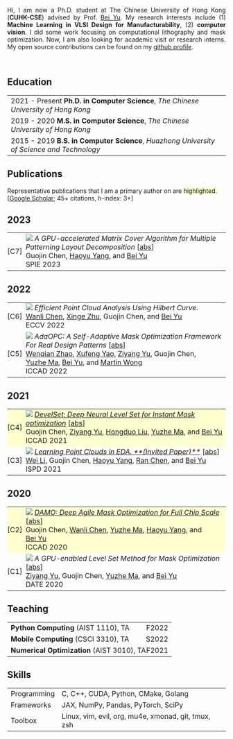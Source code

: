<p align='justify'>
Hi, I am now a Ph.D. student at The Chinese University of Hong Kong
(<b>CUHK-CSE</b>) advised by Prof. <a href="http://www.cse.cuhk.edu.hk/~byu/" target="_blank">Bei Yu</a>.
My research interests include (1) <b>Machine Learning in VLSI Design for Manufacturability</b>, (2) <b>computer vision</b>.
I did some work focusing on computational lithography and mask optimization.
Now, I am also looking for academic visit or research interns.
My open source contributions can be found on my <a href="https://github.com/dekura" target="_blank">github profile</a>.
</p><br>


## <i class="fa fa-chevron-right"></i> Education

<table class="table table-hover">
  <tr>
    <td>
      <span class='cvdate'>2021&nbsp;-&nbsp;Present</span>
      <strong>Ph.D. in Computer Science</strong>, <em>The Chinese University of Hong Kong</em>
      <br>
    </td>
  </tr>
  <tr>
    <td>
      <span class='cvdate'>2019&nbsp;-&nbsp;2020</span>
      <strong>M.S. in Computer Science</strong>, <em>The Chinese University of Hong Kong</em>
      <br>
    </td>
  </tr>
  <tr>
    <td>
      <span class='cvdate'>2015&nbsp;-&nbsp;2019</span>
      <strong>B.S. in Computer Science</strong>, <em>Huazhong University of Science and Technology</em>
      <br>
    </td>
  </tr>
</table>


## <i class="fa fa-chevron-right"></i> Publications

<!-- [<a href="https://github.com/bamos/cv/blob/master/publications/all.bib">BibTeX</a>] -->
Representative publications that I am a primary author on are
<span style='background-color: #ffffd0'>highlighted.</span>
<br>
[<a href="https://scholar.google.com/citations?user=842nSvkAAAAJ">Google Scholar</a>; 45+ citations, h-index: 3+]

<h2>2023</h2>
<table class="table table-hover">

<tr id="tr-SPIE23_GPULD" >
<td align='right' style='padding-left:0;padding-right:0;'>
[C7] 
</td>
<td>
<img src="images/publications/SPIE23_GPULD.png" onerror="this.style.display='none'" class="publicationImg" />
<em>A GPU-accelerated Matrix Cover Algorithm for Multiple Patterning Layout Decomposition</em> 
[<a href='javascript:;'
    onclick='$("#abs_SPIE23_GPULDC").toggle()'>abs</a>]<br>
Guojin&nbsp;Chen, <a href='https://phdyang007.github.io/' target='_blank'>Haoyu&nbsp;Yang</a>, and <a href='https://www.cse.cuhk.edu.hk/~byu/' target='_blank'>Bei&nbsp;Yu</a><br>
SPIE 2023  <br>

</td>
</tr>

</table>
<h2>2022</h2>
<table class="table table-hover">

<tr id="tr-ECCV22_hilbert-curve" >
<td align='right' style='padding-left:0;padding-right:0;'>
[C6] 
</td>
<td>
<img src="images/publications/ECCV22_hilbert-curve.png" onerror="this.style.display='none'" class="publicationImg" />
<em>Efficient Point Cloud Analysis Using Hilbert Curve.</em> <br>
<a href='https://cwanli.github.io/' target='_blank'>Wanli&nbsp;Chen</a>, <a href='https://xingezhu.me/' target='_blank'>Xinge&nbsp;Zhu</a>, Guojin&nbsp;Chen, and <a href='https://www.cse.cuhk.edu.hk/~byu/' target='_blank'>Bei&nbsp;Yu</a><br>
ECCV 2022  <br>

</td>
</tr>


<tr id="tr-ICCAD22_AdaOPC" >
<td align='right' style='padding-left:0;padding-right:0;'>
[C5] 
</td>
<td>
<img src="images/publications/ICCAD22_AdaOPC.png" onerror="this.style.display='none'" class="publicationImg" />
<em>AdaOPC: A Self-Adaptive Mask Optimization Framework For Real Design Patterns</em> 
[<a href='javascript:;'
    onclick='$("#abs_ICCAD22_AdaOPCC").toggle()'>abs</a>]<br>
<a href='https://wenqian1228.github.io/' target='_blank'>Wenqian&nbsp;Zhao</a>, <a href='https://appsrv.cse.cuhk.edu.hk/~xfyao/' target='_blank'>Xufeng&nbsp;Yao</a>, <a href='https://scarecrowyu.github.io/' target='_blank'>Ziyang&nbsp;Yu</a>, Guojin&nbsp;Chen, <a href='https://yuzhe630.github.io/' target='_blank'>Yuzhe&nbsp;Ma</a>, <a href='https://www.cse.cuhk.edu.hk/~byu/' target='_blank'>Bei&nbsp;Yu</a>, and <a href='https://scholar.google.com/citations?user=WPhoQiUAAAAJ' target='_blank'>Martin&nbsp;Wong</a><br>
ICCAD 2022  <br>

</td>
</tr>

</table>
<h2>2021</h2>
<table class="table table-hover">

<tr id="tr-ICCAD21_develset" style="background-color: #ffffd0">
<td align='right' style='padding-left:0;padding-right:0;'>
[C4] 
</td>
<td>
<a href='https://www.cse.cuhk.edu.hk/~byu/papers/C124-ICCAD2021-DevelSet.pdf' target='_blank'><img src="images/publications/ICCAD21_develset.png" onerror="this.style.display='none'" class="publicationImg" /></a> 
<em><a href='https://www.cse.cuhk.edu.hk/~byu/papers/C124-ICCAD2021-DevelSet.pdf' target='_blank'>DevelSet: Deep Neural Level Set for Instant Mask optimization</a> </em> 
[<a href='javascript:;'
    onclick='$("#abs_ICCAD21_develsetC").toggle()'>abs</a>]<br>
Guojin&nbsp;Chen, <a href='https://scarecrowyu.github.io/' target='_blank'>Ziyang&nbsp;Yu</a>, <a href='https://liuhongduosc.github.io/' target='_blank'>Hongduo&nbsp;Liu</a>, <a href='https://yuzhe630.github.io/' target='_blank'>Yuzhe&nbsp;Ma</a>, and <a href='https://www.cse.cuhk.edu.hk/~byu/' target='_blank'>Bei&nbsp;Yu</a><br>
ICCAD 2021  <br>

<div id="abs_ICCAD21_develsetC" style="text-align: justify; display: none" markdown="1">
With the feature size continuously shrinking in advanced technology nodes, mask optimization is increasingly crucial in the conventional design flow, accompanied by an explosive growth in prohibitive computational overhead in optical proximity correction (OPC) methods. Recently, inverse lithography technique (ILT) has drawn significant attention and is becoming prevalent in emerging OPC solutions. However, ILT methods are either time-consuming or in weak performance of mask printability and manufacturability. In this paper, we present DevelSet, a GPU and deep neural network (DNN) accelerated level set OPC framework for metal layer. We first improve the conventional level set-based ILT algorithm by introducing the curvature term to reduce mask complexity and applying GPU acceleration to overcome computational bottlenecks. To further enhance printability and fast iterative convergence, we propose a novel deep neural network delicately designed with level set intrinsic principles to facilitate the joint optimization of DNN and GPU accelerated level set optimizer. Experimental results show that DevelSet framework surpasses the state-of-theart methods in printability and boost the runtime performance achieving instant level (around 1 second).
</div>

</td>
</tr>


<tr id="tr-ISPD21_learn-pointcloud" >
<td align='right' style='padding-left:0;padding-right:0;'>
[C3] 
</td>
<td>
<a href='https://www.cse.cuhk.edu.hk/~byu/papers/C116-ISPD2021-PointCloud.pdf' target='_blank'><img src="images/publications/ISPD21_learn-pointcloud.png" onerror="this.style.display='none'" class="publicationImg" /></a> 
<em><a href='https://www.cse.cuhk.edu.hk/~byu/papers/C116-ISPD2021-PointCloud.pdf' target='_blank'>Learning Point Clouds in EDA. **(Invited Paper)**</a> </em> 
[<a href='javascript:;'
    onclick='$("#abs_ISPD21_learn-pointcloudC").toggle()'>abs</a>]<br>
<a href='https://wadmes.github.io/cv/' target='_blank'>Wei&nbsp;Li</a>, Guojin&nbsp;Chen, <a href='https://phdyang007.github.io/' target='_blank'>Haoyu&nbsp;Yang</a>, <a href='https://appsrv.cse.cuhk.edu.hk/~rchen/' target='_blank'>Ran&nbsp;Chen</a>, and <a href='https://www.cse.cuhk.edu.hk/~byu/' target='_blank'>Bei&nbsp;Yu</a><br>
ISPD 2021  <br>

<div id="abs_ISPD21_learn-pointcloudC" style="text-align: justify; display: none" markdown="1">
The exploding of deep learning techniques have motivated the development in various fields, including intelligent EDA algorithms from physical implementation to design for manufacturability. Point cloud, defined as the set of data points in space, is one of the most important data representations in deep learning since it directly preserves the original geometric information without any discretization. However, there are still some challenges that stifle the applications of point clouds in the EDA field. In this paper, we first review previous works about deep learning in EDA and point clouds in other fields. Then, we discuss some challenges of point clouds in EDA raised by some intrinsic characteristics of point clouds. Finally, to stimulate future research, we present several possible applications of point clouds in EDA and demonstrate the feasibility by two case studies.
</div>

</td>
</tr>

</table>
<h2>2020</h2>
<table class="table table-hover">

<tr id="tr-ICCAD20_damo" style="background-color: #ffffd0">
<td align='right' style='padding-left:0;padding-right:0;'>
[C2] 
</td>
<td>
<a href='https://www.cse.cuhk.edu.hk/~byu/papers/C104-ICCAD2020-DAMO.pdf' target='_blank'><img src="images/publications/ICCAD20_damo.png" onerror="this.style.display='none'" class="publicationImg" /></a> 
<em><a href='https://www.cse.cuhk.edu.hk/~byu/papers/C104-ICCAD2020-DAMO.pdf' target='_blank'>DAMO: Deep Agile Mask Optimization for Full Chip Scale</a> </em> 
[<a href='javascript:;'
    onclick='$("#abs_ICCAD20_damoC").toggle()'>abs</a>]<br>
Guojin&nbsp;Chen, <a href='https://cwanli.github.io/' target='_blank'>Wanli&nbsp;Chen</a>, <a href='https://yuzhe630.github.io/' target='_blank'>Yuzhe&nbsp;Ma</a>, <a href='https://phdyang007.github.io/' target='_blank'>Haoyu&nbsp;Yang</a>, and <a href='https://www.cse.cuhk.edu.hk/~byu/' target='_blank'>Bei&nbsp;Yu</a><br>
ICCAD 2020  <br>

<div id="abs_ICCAD20_damoC" style="text-align: justify; display: none" markdown="1">
Continuous scaling of the VLSI system leaves a great challenge on manufacturing and optical proximity correction (OPC) is widely applied in conventional design flow for manufacturability optimization. Traditional techniques conducted OPC by leveraging a lithography model and suffered from prohibitive computational overhead, and mostly focused on optimizing a single clip without addressing how to tackle the full chip. In this paper, we present DAMO, a high performance and scalable deep learning-enabled OPC system for full chip scale. It is an end-to-end mask optimization paradigm which contains a Deep Lithography Simulator (DLS) for lithography modeling and a Deep Mask Generator (DMG) for mask pattern generation. Moreover, a novel layout splitting algorithm customized for DAMO is proposed to handle the full chip OPC problem. Extensive experiments show that DAMO outperforms the state-of-the-art OPC solutions in both academia and industrial commercial toolkit.
</div>

</td>
</tr>


<tr id="tr-DATE21_levelset" >
<td align='right' style='padding-left:0;padding-right:0;'>
[C1] 
</td>
<td>
<img src="images/publications/DATE21_levelset.png" onerror="this.style.display='none'" class="publicationImg" />
<em>A GPU-enabled Level Set Method for Mask Optimization</em> 
[<a href='javascript:;'
    onclick='$("#abs_DATE21_levelsetC").toggle()'>abs</a>]<br>
<a href='https://scarecrowyu.github.io/' target='_blank'>Ziyang&nbsp;Yu</a>, Guojin&nbsp;Chen, <a href='https://yuzhe630.github.io/' target='_blank'>Yuzhe&nbsp;Ma</a>, and <a href='https://www.cse.cuhk.edu.hk/~byu/' target='_blank'>Bei&nbsp;Yu</a><br>
DATE 2020  <br>

<div id="abs_DATE21_levelsetC" style="text-align: justify; display: none" markdown="1">
As the feature size of advanced integrated circuits keeps shrinking, resolution enhancement technique (RET) is utilized to improve the printability in the lithography process. Optical proximity correction (OPC) is one of the most widely used RETs aiming at compensating the mask to generate a more precise wafer image. In this paper, we put forward a level-set based OPC with high mask optimization quality and fast convergence. In order to suppress the disturbance of the condition fluctuation in lithography process, we propose a new process window-aware cost function. Then, a novel momentum-based evolution technique is adopted, which demonstrates substantial improvement. Moreover, graphics processing unit (GPU) is leveraged for accelerating the proposed algorithm. Experimental results on ICCAD 2013 benchmarks show that our algorithm outperforms all previous OPC algorithms in terms of both solution quality and runtime overhead.
</div>

</td>
</tr>

</table>


## <i class="fa fa-chevron-right"></i> Teaching
<table class="table table-hover">
<tr>
  <td style='padding-right:0'><strong>Python Computing</strong> (AIST 1110), TA</td>
  <td class='col-md-2' style='text-align:right; padding-left:0;'>F2022</td>
</tr>
<tr>
  <td style='padding-right:0'><strong>Mobile Computing</strong> (CSCI 3310), TA</td>
  <td class='col-md-2' style='text-align:right; padding-left:0;'>S2022</td>
</tr>
<tr>
  <td style='padding-right:0'><strong>Numerical Optimization</strong> (AIST 3010), TA</td>
  <td class='col-md-2' style='text-align:right; padding-left:0;'>F2021</td>
</tr>
</table>


## <i class="fa fa-chevron-right"></i> Skills
<table class="table table-hover">
<tr>
  <td class='col-md-2'>Programming</td>
  <td>
C, C++, CUDA, Python, CMake, Golang
  </td>
</tr>
<tr>
  <td class='col-md-2'>Frameworks</td>
  <td>
JAX, NumPy, Pandas, PyTorch, SciPy
  </td>
</tr>
<tr>
  <td class='col-md-2'>Toolbox</td>
  <td>
Linux, vim, evil, org, mu4e, xmonad, git, tmux, zsh
  </td>
</tr>
</table>
